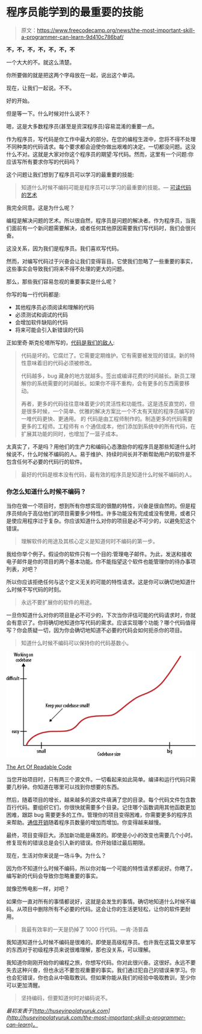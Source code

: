# 程序员能学到的最重要的技能

> 原文：<https://www.freecodecamp.org/news/the-most-important-skill-a-programmer-can-learn-9d410c786baf/>

**不，不，不，不，不，不，不**

一个大大的不。就这么清楚。

你所要做的就是把这两个字母放在一起，说出这个单词。

现在，让我们一起说。不不。

好的开始。

但是等一下。什么时候对什么说不？

嗯，这是大多数程序员(甚至是资深程序员)容易混淆的重要一点。

作为程序员，写代码是你工作中最大的部分。在您的编程生涯中，您将不得不处理不同种类的代码请求。每个要求都会迫使你做出艰难的决定。一切都没问题。这没什么不对。这就是大家对你这个程序员的期望:写代码。然而，这里有一个问题:你应该写所有要求你写的代码吗？

这个问题让我们想到了程序员可以学习的最重要的技能:

> 知道什么时候不编码可能是程序员可以学习的最重要的技能。— [可读代码的艺术](https://www.amazon.com/Art-Readable-Code-Practical-Techniques/dp/0596802293)

我完全同意。这是为什么呢？

编程是解决问题的艺术。所以很自然，程序员是问题的解决者。作为程序员，当我们面前有一个新问题需要解决，或者任何其他原因需要我们写代码时，我们会很兴奋。

这没关系，因为我们是程序员。我们喜欢写代码。

然而，对编写代码过于兴奋会让我们变得盲目。它使我们忽略了一些重要的事实，这些事实会导致我们将来不得不处理的更大的问题。

那么，那些我们容易忽视的重要事实是什么呢？

你写的每一行代码都是:

*   其他程序员必须阅读和理解的代码
*   必须测试和调试的代码
*   会增加软件缺陷的代码
*   将来可能会引入新错误的代码

正如里奇·斯克伦塔所写的，[代码是我们的敌人](http://www.skrenta.com/2007/05/code_is_our_enemy.html):

> 代码是坏的。它腐烂了。它需要定期维护。它有需要被发现的错误。新的特性意味着旧的代码必须被修改。
> 
> 代码越多，bug 藏身的地方就越多。签出或编译花费的时间越长。新员工理解你的系统需要的时间越长。如果你不得不重构，会有更多的东西需要移动。
> 
> 再者，更多的代码往往意味着更少的灵活性和功能性。这是违反直觉的，但是很多时候，一个简单、优雅的解决方案比一个不太有天赋的程序员编写的一堆代码更快、更通用。
> 的
> 代码是由工程师制作的。制造更多的代码需要更多的工程师。工程师有 n 个通信成本，他们添加到系统中的所有代码，在扩展其功能的同时，也增加了一篮子成本。

太真实了，不是吗？用他们的生产力和编码心态激励你的程序员是那些知道什么时候说不，什么时候不编码的人。易于维护、持续时间长并不断帮助用户的软件是不包含任何不必要的代码行的软件。

> 最好的代码是根本没有代码，最有效的程序员是知道什么时候不编码的人。

### 你怎么知道什么时候不编码？

当你在做一个项目时，想到所有你想实现的很酷的特性，兴奋是很自然的。但是程序员倾向于高估他们的项目需要多少特性。许多功能没有完成或没有使用，或者只是使应用程序过于复杂。你应该知道什么对你的项目是必不可少的，以避免犯这个错误。

> 理解软件的用途及其核心定义是知道何时不编码的第一步。

我给你举个例子。假设你的软件只有一个目的:管理电子邮件。为此，发送和接收电子邮件是你的项目的两个基本功能。你不能指望这个软件也能管理你的待办事项列表，对吧？

所以你应该拒绝任何与这个定义无关的可能的特性请求。这是你可以确切地知道什么时候不写代码的时刻。

> 永远不要扩展你的软件的用途。

一旦你知道什么对你的项目是必不可少的，下次当你评估可能的代码请求时，你就会有意识了。你将确切地知道你写代码的需求。应该实现哪个功能？哪个代码值得写？你会质疑一切，因为你会确切地知道不必要的代码会如何扼杀你的项目。

> 知道什么时候不编码可以保持你的代码基数小。

![AaXgIsHTyVquQeabDnz5kMCsyEmPuMnod3E9](img/92c688fd586c34159fbf9f8cf4cb070c.png)

[The Art Of Readable Code](https://www.amazon.com/Art-Readable-Code-Practical-Techniques/dp/0596802293)

当您开始项目时，只有两三个源文件。一切看起来如此简单。编译和运行代码只需要几秒钟。你知道在哪里可以找到你想要的东西。

然后，随着项目的增长，越来越多的源文件填满了您的目录。每个代码文件包含数百行代码。要组织它们，你很快就需要多个目录。记住哪个函数调用其他函数更加困难，跟踪 bug 需要更多的工作。管理你的项目变得困难，你需要更多的程序员来帮助。[通信开销](https://en.wikipedia.org/w/index.php?title=Communication_overhead&action=edit&redlink=1)随着程序员数量的增加而增加。你变得越来越慢。

最终，项目变得巨大。添加新功能是痛苦的。即使是小小的改变也需要几个小时。修复现有的错误总是会引入新的错误。你开始错过最后期限。

现在，生活对你来说是一场斗争。为什么？

因为你不知道什么时候不编码，所以你对每一个可能的特性请求都说好。你瞎了。编写新的代码会导致你忽略重要的事实。

就像恐怖电影一样，对吧？

如果你一直对所有的事情都说好，这就是会发生的事情。确切地知道什么时候不编码。从项目中删除所有不必要的代码。这会让你的生活更轻松，让你的软件更耐用。

> 我最有效率的一天是扔掉了 1000 行代码。—肯·汤普森

我知道知道什么时候不编码是很难的。即使是高级程序员。也许我在这篇文章里写的东西对于初级程序员来说很难理解，那也没关系，可以理解。

我知道你刚刚开始你的编程之旅，你想写代码。你对此很兴奋。这很好。永远不要失去这种兴奋，但也永远不要忽视重要的事实。我们通过犯自己的错误来学习。你也会犯错误，你也会从中吸取教训。但如果你能从我们的经验中吸取教训，至少你可以更加清醒。

> 坚持编码，但要知道何时对编码说不。

*最初发表于[http://huseyinpolatyuruk.com](http://huseyinpolatyuruk.com/the-most-important-skill-a-programmer-can-learn)。*
